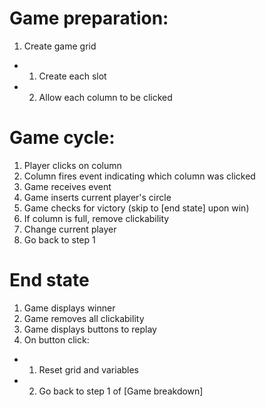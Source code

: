 # Game preparation:
1. Create game grid
- 1. Create each slot
- 2. Allow each column to be clicked

# Game cycle:
1. Player clicks on column
2. Column fires event indicating which column was clicked
3. Game receives event
4. Game inserts current player's circle
5. Game checks for victory (skip to [end state] upon win)
6. If column is full, remove clickability
7. Change current player
8. Go back to step 1

# End state
1. Game displays winner
2. Game removes all clickability
3. Game displays buttons to replay
4. On button click:
- 1. Reset grid and variables
- 2. Go back to step 1 of [Game breakdown]